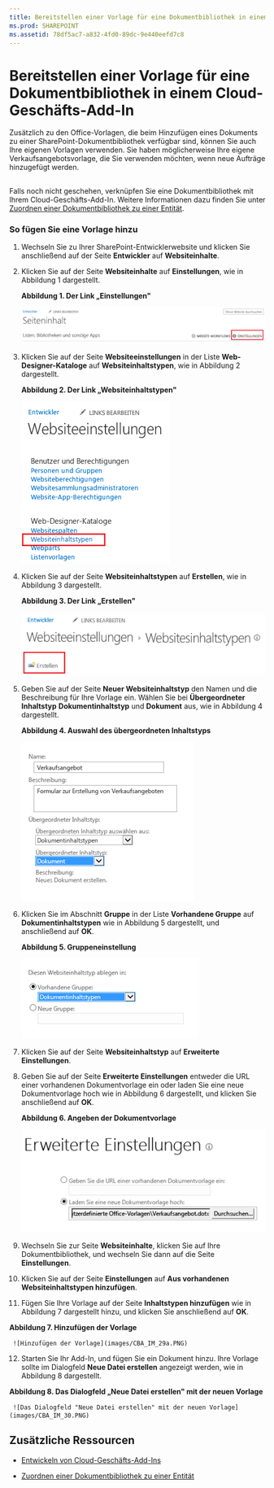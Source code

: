 ```yaml
---
title: Bereitstellen einer Vorlage für eine Dokumentbibliothek in einem Cloud-Geschäfts-Add-In
ms.prod: SHAREPOINT
ms.assetid: 78df5ac7-a832-4fd0-89dc-9e440eefd7c8
---
```



# Bereitstellen einer Vorlage für eine Dokumentbibliothek in einem Cloud-Geschäfts-Add-In
Zusätzlich zu den Office-Vorlagen, die beim Hinzufügen eines Dokuments zu einer SharePoint-Dokumentbibliothek verfügbar sind, können Sie auch Ihre eigenen Vorlagen verwenden. Sie haben möglicherweise Ihre eigene Verkaufsangebotsvorlage, die Sie verwenden möchten, wenn neue Aufträge hinzugefügt werden.
## 

Falls noch nicht geschehen, verknüpfen Sie eine Dokumentbibliothek mit Ihrem Cloud-Geschäfts-Add-In. Weitere Informationen dazu finden Sie unter  [Zuordnen einer Dokumentbibliothek zu einer Entität](associate-a-document-library-with-an-entity.md).
  
    
    

### So fügen Sie eine Vorlage hinzu


1. Wechseln Sie zu Ihrer SharePoint-Entwicklerwebsite und klicken Sie anschließend auf der Seite **Entwickler** auf **Websiteinhalte**.
    
  
2. Klicken Sie auf der Seite **Websiteinhalte** auf **Einstellungen**, wie in Abbildung 1 dargestellt.
    
   **Abbildung 1. Der Link „Einstellungen"**

  

     ![Link "Websiteeinstellungen"](images/CBA_IM_8b.PNG)
  

  

  
3. Klicken Sie auf der Seite **Websiteeinstellungen** in der Liste **Web-Designer-Kataloge** auf **Websiteinhaltstypen**, wie in Abbildung 2 dargestellt.
    
   **Abbildung 2. Der Link „Websiteinhaltstypen"**

  

     ![Link "Websiteinhaltstypen"](images/CBA_IM_26.PNG)
  

  

  
4. Klicken Sie auf der Seite **Websiteinhaltstypen** auf **Erstellen**, wie in Abbildung 3 dargestellt.
    
   **Abbildung 3. Der Link „Erstellen"**

  

     ![Link "Erstellen"](images/CBA_IM_27.PNG)
  

  

  
5. Geben Sie auf der Seite **Neuer Websiteinhaltstyp** den Namen und die Beschreibung für Ihre Vorlage ein. Wählen Sie bei **Übergeordneter Inhaltstyp** **Dokumentinhaltstyp** und **Dokument** aus, wie in Abbildung 4 dargestellt.
    
   **Abbildung 4. Auswahl des übergeordneten Inhaltstyps**

  

     ![Übergeordnete Inhaltstypauswahlen](images/CBA_IM_28.PNG)
  

  

  
6. Klicken Sie im Abschnitt **Gruppe** in der Liste **Vorhandene Gruppe** auf **Dokumentinhaltstypen** wie in Abbildung 5 dargestellt, und anschließend auf **OK**.
    
   **Abbildung 5. Gruppeneinstellung**

  

     ![Gruppeneinstellung](images/CBA_IM_28a.PNG)
  

  

  
7. Klicken Sie auf der Seite **Websiteinhaltstyp** auf **Erweiterte Einstellungen**.
    
  
8. Geben Sie auf der Seite **Erweiterte Einstellungen** entweder die URL einer vorhandenen Dokumentvorlage ein oder laden Sie eine neue Dokumentvorlage hoch wie in Abbildung 6 dargestellt, und klicken Sie anschließend auf **OK**.
    
   **Abbildung 6. Angeben der Dokumentvorlage**

  

     ![Dokumentvorlage angeben](images/CBA_IM_29.PNG)
  

  

  
9. Wechseln Sie zur Seite **Websiteinhalte**, klicken Sie auf Ihre Dokumentbibliothek, und wechseln Sie dann auf die Seite **Einstellungen**.
    
  
10. Klicken Sie auf der Seite **Einstellungen** auf **Aus vorhandenen Websiteinhaltstypen hinzufügen**.
    
  
11. Fügen Sie Ihre Vorlage auf der Seite **Inhaltstypen hinzufügen** wie in Abbildung 7 dargestellt hinzu, und klicken Sie anschließend auf **OK**.
    
   **Abbildung 7. Hinzufügen der Vorlage**

  

     ![Hinzufügen der Vorlage](images/CBA_IM_29a.PNG)
  

  

  
12. Starten Sie Ihr Add-In, und fügen Sie ein Dokument hinzu. Ihre Vorlage sollte im Dialogfeld **Neue Datei erstellen** angezeigt werden, wie in Abbildung 8 dargestellt.
    
   **Abbildung 8. Das Dialogfeld „Neue Datei erstellen" mit der neuen Vorlage**

  

     ![Das Dialogfeld "Neue Datei erstellen" mit der neuen Vorlage](images/CBA_IM_30.PNG)
  

  

  

## Zusätzliche Ressourcen
<a name="bk_addresources"> </a>


-  [Entwickeln von Cloud-Geschäfts-Add-Ins](develop-cloud-business-add-ins.md)
    
  
-  [Zuordnen einer Dokumentbibliothek zu einer Entität](associate-a-document-library-with-an-entity.md)
    
  

